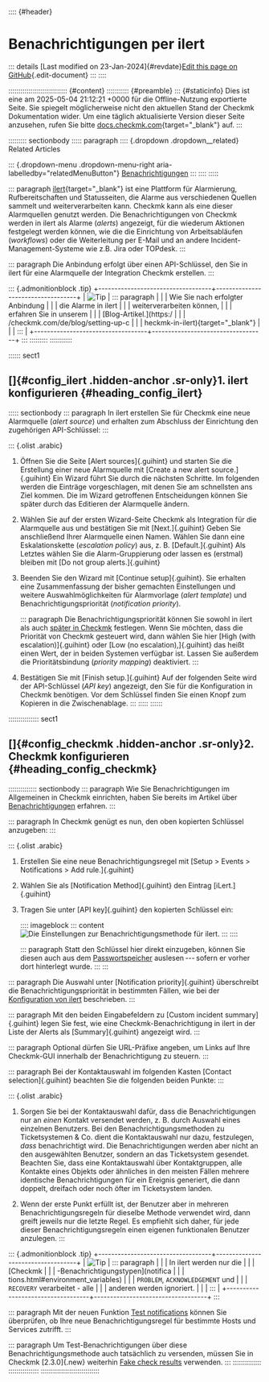 :::: {#header}
# Benachrichtigungen per ilert

::: details
[Last modified on 23-Jan-2024]{#revdate}[Edit this page on
GitHub](https://github.com/Checkmk/checkmk-docs/edit/2.3.0/src/common/de/notifications_ilert.asciidoc){.edit-document}
:::
::::

::::::::::::::::::::::::::::: {#content}
::::::::::: {#preamble}
::: {#staticinfo}
Dies ist eine am 2025-05-04 21:12:21 +0000 für die Offline-Nutzung
exportierte Seite. Sie spiegelt möglicherweise nicht den aktuellen Stand
der Checkmk Dokumentation wider. Um eine täglich aktualisierte Version
dieser Seite anzusehen, rufen Sie bitte
[docs.checkmk.com](https://docs.checkmk.com/){target="_blank"} auf.
:::

::::::::: sectionbody
::::: paragraph
:::: {.dropdown .dropdown__related}
Related Articles

::: {.dropdown-menu .dropdown-menu-right aria-labelledby="relatedMenuButton"}
[Benachrichtigungen](notifications.html)
:::
::::
:::::

::: paragraph
[ilert](https://www.ilert.com/de){target="_blank"} ist eine Plattform
für Alarmierung, Rufbereitschaften und Statusseiten, die Alarme aus
verschiedenen Quellen sammelt und weiterverarbeiten kann. Checkmk kann
als eine dieser Alarmquellen genutzt werden. Die Benachrichtigungen von
Checkmk werden in ilert als Alarme (*alerts*) angezeigt, für die
wiederum Aktionen festgelegt werden können, wie die die Einrichtung von
Arbeitsabläufen (*workflows*) oder die Weiterleitung per E-Mail und an
andere Incident-Management-Systeme wie z.B. Jira oder TOPdesk.
:::

::: paragraph
Die Anbindung erfolgt über einen API-Schlüssel, den Sie in ilert für
eine Alarmquelle der Integration Checkmk erstellen.
:::

::: {.admonitionblock .tip}
+-----------------------------------+-----------------------------------+
| ![Tip](../images/icons/tip.png)   | ::: paragraph                     |
|                                   | Wie Sie nach erfolgter Anbindung  |
|                                   | die Alarme in ilert               |
|                                   | weiterverarbeiten können,         |
|                                   | erfahren Sie in unserem           |
|                                   | [Blog-Artikel.](https:/           |
|                                   | /checkmk.com/de/blog/setting-up-c |
|                                   | heckmk-in-ilert){target="_blank"} |
|                                   | :::                               |
+-----------------------------------+-----------------------------------+
:::
:::::::::
:::::::::::

:::::: sect1
## []{#config_ilert .hidden-anchor .sr-only}1. ilert konfigurieren {#heading_config_ilert}

::::: sectionbody
::: paragraph
In ilert erstellen Sie für Checkmk eine neue Alarmquelle (*alert
source*) und erhalten zum Abschluss der Einrichtung den zugehörigen
API-Schlüssel:
:::

::: {.olist .arabic}
1.  Öffnen Sie die Seite [Alert sources]{.guihint} und starten Sie die
    Erstellung einer neue Alarmquelle mit [Create a new alert
    source.]{.guihint} Ein Wizard führt Sie durch die nächsten Schritte.
    Im folgenden werden die Einträge vorgeschlagen, mit denen Sie am
    schnellsten ans Ziel kommen. Die im Wizard getroffenen
    Entscheidungen können Sie später durch das Editieren der Alarmquelle
    ändern.

2.  Wählen Sie auf der ersten Wizard-Seite Checkmk als Integration für
    die Alarmquelle aus und bestätigen Sie mit [Next.]{.guihint} Geben
    Sie anschließend Ihrer Alarmquelle einen Namen. Wählen Sie dann eine
    Eskalationskette (*escalation policy*) aus, z. B.
    [Default.]{.guihint} Als Letztes wählen Sie die Alarm-Gruppierung
    oder lassen es (erstmal) bleiben mit [Do not group
    alerts.]{.guihint}

3.  Beenden Sie den Wizard mit [Continue setup]{.guihint}. Sie erhalten
    eine Zusammenfassung der bisher gemachten Einstellungen und weitere
    Auswahlmöglichkeiten für Alarmvorlage (*alert template*) und
    Benachrichtigungspriorität (*notification priority*).

    ::: paragraph
    Die Benachrichtigungspriorität können Sie sowohl in ilert als auch
    [später in Checkmk](#config_checkmk) festlegen. Wenn Sie möchten,
    dass die Priorität von Checkmk gesteuert wird, dann wählen Sie hier
    [High (with escalation)]{.guihint} oder [Low (no
    escalation),]{.guihint} das heißt einen Wert, der in beiden Systemen
    verfügbar ist. Lassen Sie außerdem die Prioritätsbindung (*priority
    mapping*) deaktiviert.
    :::

4.  Bestätigen Sie mit [Finish setup.]{.guihint} Auf der folgenden Seite
    wird der API-Schlüssel (*API key*) angezeigt, den Sie für die
    Konfiguration in Checkmk benötigen. Vor dem Schlüssel finden Sie
    einen Knopf zum Kopieren in die Zwischenablage.
:::
:::::
::::::

::::::::::::::: sect1
## []{#config_checkmk .hidden-anchor .sr-only}2. Checkmk konfigurieren {#heading_config_checkmk}

:::::::::::::: sectionbody
::: paragraph
Wie Sie Benachrichtigungen im Allgemeinen in Checkmk einrichten, haben
Sie bereits im Artikel über [Benachrichtigungen](notifications.html)
erfahren.
:::

::: paragraph
In Checkmk genügt es nun, den oben kopierten Schlüssel anzugeben:
:::

::: {.olist .arabic}
1.  Erstellen Sie eine neue Benachrichtigungsregel mit [Setup \> Events
    \> Notifications \> Add rule.]{.guihint}

2.  Wählen Sie als [Notification Method]{.guihint} den Eintrag
    [iLert.]{.guihint}

3.  Tragen Sie unter [API key]{.guihint} den kopierten Schlüssel ein:

    :::: imageblock
    ::: content
    ![Die Einstellungen zur Benachrichtigungsmethode für
    ilert.](../images/notifications_ilert.png)
    :::
    ::::

    ::: paragraph
    Statt den Schlüssel hier direkt einzugeben, können Sie diesen auch
    aus dem [Passwortspeicher](password_store.html) auslesen --- sofern
    er vorher dort hinterlegt wurde.
    :::
:::

::: paragraph
Die Auswahl unter [Notification priority]{.guihint} überschreibt die
Benachrichtigungspriorität in bestimmten Fällen, wie bei der
[Konfiguration von ilert](#config_ilert) beschrieben.
:::

::: paragraph
Mit den beiden Eingabefeldern zu [Custom incident summary]{.guihint}
legen Sie fest, wie eine Checkmk-Benachrichtigung in ilert in der Liste
der Alerts als [Summary]{.guihint} angezeigt wird.
:::

::: paragraph
Optional dürfen Sie URL-Präfixe angeben, um Links auf Ihre Checkmk-GUI
innerhalb der Benachrichtigung zu steuern.
:::

::: paragraph
Bei der Kontaktauswahl im folgenden Kasten [Contact selection]{.guihint}
beachten Sie die folgenden beiden Punkte:
:::

::: {.olist .arabic}
1.  Sorgen Sie bei der Kontaktauswahl dafür, dass die Benachrichtigungen
    nur an *einen* Kontakt versendet werden, z. B. durch Auswahl eines
    einzelnen Benutzers. Bei den Benachrichtigungsmethoden zu
    Ticketsystemen & Co. dient die Kontaktauswahl nur dazu, festzulegen,
    *dass* benachrichtigt wird. Die Benachrichtigungen werden aber nicht
    an den ausgewählten Benutzer, sondern an das Ticketsystem gesendet.
    Beachten Sie, dass eine Kontaktauswahl über Kontaktgruppen, alle
    Kontakte eines Objekts oder ähnliches in den meisten Fällen mehrere
    identische Benachrichtigungen für ein Ereignis generiert, die dann
    doppelt, dreifach oder noch öfter im Ticketsystem landen.

2.  Wenn der erste Punkt erfüllt ist, der Benutzer aber in mehreren
    Benachrichtigungsregeln für dieselbe Methode verwendet wird, dann
    greift jeweils nur die letzte Regel. Es empfiehlt sich daher, für
    jede dieser Benachrichtigungsregeln einen eigenen funktionalen
    Benutzer anzulegen.
:::

::: {.admonitionblock .tip}
+-----------------------------------+-----------------------------------+
| ![Tip](../images/icons/tip.png)   | ::: paragraph                     |
|                                   | In ilert werden nur die           |
|                                   | [Checkmk                          |
|                                   | -Benachrichtigungstypen](notifica |
|                                   | tions.html#environment_variables) |
|                                   | `PROBLEM`, `ACKNOWLEDGEMENT` und  |
|                                   | `RECOVERY` verarbeitet - alle     |
|                                   | anderen werden ignoriert.         |
|                                   | :::                               |
+-----------------------------------+-----------------------------------+
:::

::: paragraph
Mit der neuen Funktion [Test
notifications](notifications.html#notification_testing) können Sie
überprüfen, ob Ihre neue Benachrichtigungsregel für bestimmte Hosts und
Services zutrifft.
:::

::: paragraph
Um Test-Benachrichtigungen über diese Benachrichtigungsmethode auch
tatsächlich zu versenden, müssen Sie in Checkmk [2.3.0]{.new} weiterhin
[Fake check results](notifications.html#fake_check_results) verwenden.
:::
::::::::::::::
:::::::::::::::
:::::::::::::::::::::::::::::
